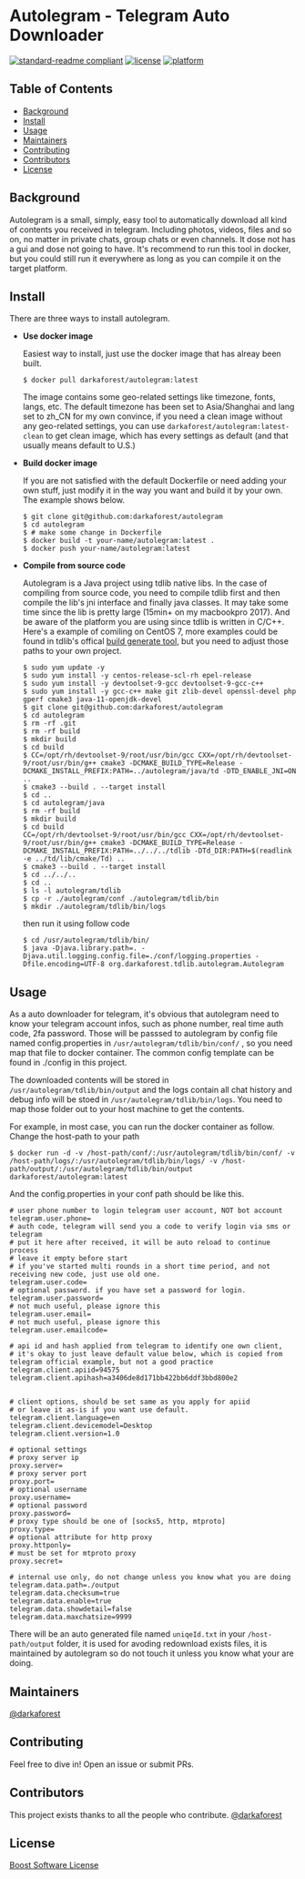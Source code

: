 # Autolegram - Telegram Auto Downloader

[![standard-readme compliant](https://img.shields.io/badge/readme%20style-standard-green.svg)](https://github.com/RichardLitt/standard-readme) [![license](https://img.shields.io/badge/license-BSL-lightgreen.svg)](https://www.boost.org/LICENSE_1_0.txt) [![platform](https://img.shields.io/badge/platform-docker-blue.svg)](https://hub.docker.com/repository/docker/darkaforest/autolegram)



## Table of Contents

- [Background](#background)
- [Install](#install)
- [Usage](#usage)
- [Maintainers](#maintainers)
- [Contributing](#contributing)
- [Contributors](#Contributors)
- [License](#license)



## Background

Autolegram is a small, simply, easy tool to automatically download all kind of contents you received in telegram. Including photos, videos, files and so on, no matter in private chats, group chats or even channels.  It dose not has a gui and dose not going to have. It's recommend to run this tool in docker, but you could still run it everywhere as long as you can compile it on the target platform.



## Install

There are three ways to install autolegram.

- **Use docker image** 

    Easiest way to install, just use the docker image that has alreay been built. 

    ```shell
    $ docker pull darkaforest/autolegram:latest
    ```

    The image contains some geo-related settings like timezone, fonts, langs, etc. The default timezone has been set to Asia/Shanghai and lang set to zh_CN for my own convince, if you need a clean image without any geo-related settings, you can use `darkaforest/autolegram:latest-clean` to get clean image, which has every settings as default (and that usually means default to U.S.)

- **Build docker image**

    If you are not satisfied with the default Dockerfile or need adding your own stuff, just modify it in the way you want and build it by your own. The example shows below.

    ```shell
    $ git clone git@github.com:darkaforest/autolegram
    $ cd autolegram
    $ # make some change in Dockerfile
    $ docker build -t your-name/autolegram:latest .
    $ docker push your-name/autolegram:latest
    ```

- **Compile from source code**

    Autolegram is a Java project using tdlib native libs. In the case of compiling from source code, you need to compile tdlib first and then compile the lib's jni interface and finally java classes. It may take some time since the lib is pretty large (15min+ on my macbookpro 2017). And be aware of the platform you are using since tdlib is written in C/C++. Here's a example of comiling on CentOS 7, more examples could be found in  tdlib's offical [build generate tool](https://tdlib.github.io/td/build.html), but you need to adjust those paths to your own project.

    ```shell
    $ sudo yum update -y
    $ sudo yum install -y centos-release-scl-rh epel-release
    $ sudo yum install -y devtoolset-9-gcc devtoolset-9-gcc-c++
    $ sudo yum install -y gcc-c++ make git zlib-devel openssl-devel php gperf cmake3 java-11-openjdk-devel
    $ git clone git@github.com:darkaforest/autolegram
    $ cd autolegram
    $ rm -rf .git
    $ rm -rf build
    $ mkdir build
    $ cd build
    $ CC=/opt/rh/devtoolset-9/root/usr/bin/gcc CXX=/opt/rh/devtoolset-9/root/usr/bin/g++ cmake3 -DCMAKE_BUILD_TYPE=Release -DCMAKE_INSTALL_PREFIX:PATH=../autolegram/java/td -DTD_ENABLE_JNI=ON ..
    $ cmake3 --build . --target install
    $ cd ..
    $ cd autolegram/java
    $ rm -rf build
    $ mkdir build
    $ cd build
    CC=/opt/rh/devtoolset-9/root/usr/bin/gcc CXX=/opt/rh/devtoolset-9/root/usr/bin/g++ cmake3 -DCMAKE_BUILD_TYPE=Release -DCMAKE_INSTALL_PREFIX:PATH=../../../tdlib -DTd_DIR:PATH=$(readlink -e ../td/lib/cmake/Td) ..
    $ cmake3 --build . --target install
    $ cd ../../..
    $ cd ..
    $ ls -l autolegram/tdlib
    $ cp -r ./autolegram/conf ./autolegram/tdlib/bin
    $ mkdir ./autolegram/tdlib/bin/logs
    ```

    then run it using follow code

    ```shell
    $ cd /usr/autolegram/tdlib/bin/
    $ java -Djava.library.path=. -Djava.util.logging.config.file=./conf/logging.properties -Dfile.encoding=UTF-8 org.darkaforest.tdlib.autolegram.Autolegram
    ```



## Usage

As a auto downloader for telegram, it's obvious that autolegram need to know your telegram account infos, such as phone number, real time auth code, 2fa password. Those will be passsed to autolegram by config file named config.properties in `/usr/autolegram/tdlib/bin/conf/` , so you need map that file to docker container. The common config template can be found in ./config in this project. 

The downloaded contents will be stored in `/usr/autolegram/tdlib/bin/output` and the logs contain all chat history and debug info will be stoed in `/usr/autolegram/tdlib/bin/logs`. You need to map those folder out to your host machine to get the contents.

For example, in most case, you can run the docker container as follow. Change the host-path to your path

```shell
$ docker run -d -v /host-path/conf/:/usr/autolegram/tdlib/bin/conf/ -v /host-path/logs/:/usr/autolegram/tdlib/bin/logs/ -v /host-path/output/:/usr/autolegram/tdlib/bin/output darkaforest/autolegram:latest
```

And the config.properties in your conf path should be like this.

```properties
# user phone number to login telegram user account, NOT bot account
telegram.user.phone=
# auth code, telegram will send you a code to verify login via sms or telegram
# put it here after received, it will be auto reload to continue process
# leave it empty before start
# if you've started multi rounds in a short time period, and not receiving new code, just use old one.
telegram.user.code=
# optional password. if you have set a password for login.
telegram.user.password=
# not much useful, please ignore this
telegram.user.email=
# not much useful, please ignore this
telegram.user.emailcode=

# api id and hash applied from telegram to identify one own client,
# it's okay to just leave default value below, which is copied from telegram official example, but not a good practice
telegram.client.apiid=94575
telegram.client.apihash=a3406de8d171bb422bb6ddf3bbd800e2


# client options, should be set same as you apply for apiid
# or leave it as-is if you want use default.
telegram.client.language=en
telegram.client.devicemodel=Desktop
telegram.client.version=1.0

# optional settings
# proxy server ip
proxy.server=
# proxy server port
proxy.port=
# optional username
proxy.username=
# optional password
proxy.password=
# proxy type should be one of [socks5, http, mtproto]
proxy.type=
# optional attribute for http proxy
proxy.httponly=
# must be set for mtproto proxy
proxy.secret=

# internal use only, do not change unless you know what you are doing
telegram.data.path=./output
telegram.data.checksum=true
telegram.data.enable=true
telegram.data.showdetail=false
telegram.data.maxchatsize=9999
```

There will be an auto generated file named `uniqeId.txt` in your `/host-path/output` folder, it is used for avoding redownload exists files, it is maintained by autolegram so do not touch it unless you know what your are doing.



## Maintainers

[@darkaforest](https://github.com/darkaforest)



## Contributing

Feel free to dive in! Open an issue or submit PRs.



## Contributors

This project exists thanks to all the people who contribute. 
[@darkaforest](https://github.com/darkaforest)



## License

[Boost Software License](https://www.boost.org/LICENSE_1_0.txt)